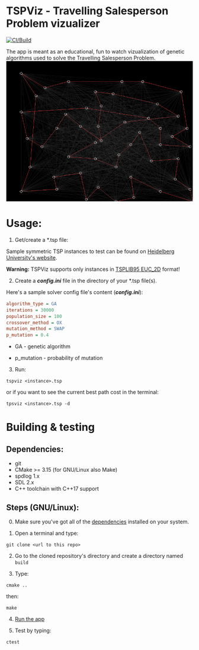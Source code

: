 # TSPViz - Travelling Salesperson Problem vizualizer


[![CI/Build](https://github.com/TheMadMike/TSPViz/actions/workflows/cmake.yml/badge.svg)](https://github.com/TheMadMike/TSPViz/actions/workflows/cmake.yml)


The app is meant as an educational, fun to watch vizualization of genetic algorithms used to solve the Travelling Salesperson Problem.
![tspviz sample screenshot](https://github.com/TheMadMike/TSPViz/blob/main/screenshots/tspviz.png?raw=true)

# Usage:

1. Get/create a *.tsp file:


Sample symmetric TSP instances to test can be found on [Heidelberg University's website](http://comopt.ifi.uni-heidelberg.de/software/TSPLIB95/tsp/).


**Warning:** TSPViz supports only instances in [TSPLIB95 EUC_2D](http://comopt.ifi.uni-heidelberg.de/software/TSPLIB95/tsp95.pdf) format!


2. Create a ***config.ini*** file in the directory of your *.tsp file(s). 


Here's a sample solver config file's content (***config.ini***):

```ini
algorithm_type = GA
iterations = 30000
population_size = 100
crossover_method = OX
mutation_method = SWAP
p_mutation = 0.4
```

* GA - genetic algorithm

* p_mutation - probability of mutation


3. Run:


```
tspviz <instance>.tsp
```

or if you want to see the current best path cost in the terminal:

```
tpsviz <instance>.tsp -d
```

# Building & testing

## Dependencies:

* git
* CMake >= 3.15 (for GNU/Linux also Make)
* spdlog 1.x
* SDL 2.x
* C++ toolchain with C++17 support


## Steps (GNU/Linux):

0. Make sure you've got all of the [dependencies](#dependencies) installed on your system.

1. Open a terminal and type:
```
git clone <url to this repo> 
``` 

2. Go to the cloned repository's directory
and create a directory named ``build``

3. Type:
```
cmake ..
```

then:

```
make
```

4. [Run the app](#usage)

5. Test by typing:
```
ctest
```
